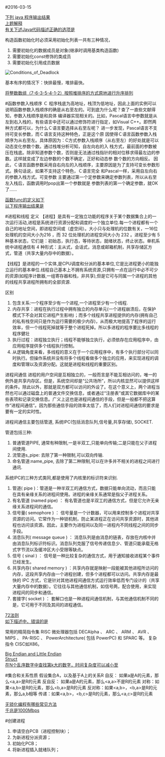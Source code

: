 #2016-03-15

[下列 java 程序输出结果](http://www.nowcoder.com/test/question/done?tid=2644081&qid=25372#summary)  
[上题解释](http://stackoverflow.com/questions/3637936/java-integer-equals-vs)  
[有关下述Java代码描述正确的选项是](http://www.nowcoder.com/test/question/done?tid=2644081&qid=25374#summary)  

构造函数初始化时必须采用初始化列表一共有三种情况， 
1. 需要初始化的数据成员是对象(继承时调用基类构造函数) 
2. 需要初始化const修饰的类成员 
3. 需要初始化引用成员数据

![Conditions_of_Deadlock](https://1.bp.blogspot.com/-79zJN18IXdY/Vudxn3q5M9I/AAAAAAAAAFo/sRvVLvJN0ZQNGMoMit_LjyjaDLgRjpceQ/s1600/conditions_of_deadlock.png)

基本有序的情况下：快排最慢，堆排最快。

[将整数数组（7-6-3-5-4-1-2）按照堆排序的方式原地进行升序排列](http://www.nowcoder.com/test/question/done?tid=2645093&qid=25400#summary)  

#函数参数入栈顺序
Ｃ 程序栈底为高地址，栈顶为低地址，因此上面的实例可以说明函数参数入栈顺序的确是从右至左的。可到底为什么呢？查了一直些文献得知，参数入栈顺序是和具体 编译器实现相关的。比如，Pascal语言中参数就是从左到右入栈的，有些语言中还可以通过修饰符进行指定，如Visual C++。即然两种方式都可以，为什么Ｃ语言要选择从右至左呢？
进一步发现，Pascal语言不支持可变长参数，而Ｃ语言支持这种特色，正是这个原 因使得Ｃ语言函数参数入栈顺序为从右至左。具体原因为：C方式参数入栈顺序（从右至左）的好处就是可以动态变化参数个数。通过栈堆分析可知，自左向右的入 栈方式，最前面的参数被压在栈底。除非知道参数个数，否则是无法通过栈指针的相对位移求得最左边的参数。这样就变成了左边参数的个数不确定，正好和动态参 数个数的方向相反。
因此，Ｃ语言函数参数采用自右向左的入栈顺序，主要原因是为了支持可变长参数形式。换句话说，如果不支持这个特色，Ｃ语言完全 和Pascal一样，采用自左向右的参数入栈方式。可变参数 主要通过第一个定参数来确定参数列表，所以从右至左入栈后，函数调用时pop出第一个参数就是 参数列表的第一个确定参数，就OK了……

[函数func的定义如下](http://www.nowcoder.com/test/question/done?tid=2645093&qid=25401#summary)  
[以下程序输出结果是](http://www.nowcoder.com/test/question/done?tid=2645093&qid=25405#summary)  

#进程和线程
定义
【进程】是具有一定独立功能的程序关于某个数据集合上的一次运行活动,进程是系统进行资源分配和调度的一个独立单位.每一个进程都有一个自己的地址空间，即进程空间或（虚空间）。大小只与处理机的位数有关，一16位处理机的空间大小为216 ，而 32 位处理机的进程空间大小为 232 。进程至少有 5 种基本状态，它们是：初始态，执行态，等待状态，就绪状态，终止状态。单机系统中进程通信有 4 种形式：主从式，会话式，消息或邮箱机制，共享存储区方式，管道（共享大量内存中的数据）。

【线程】是进程的一个实体,是CPU调度和分派的基本单位,它是比进程更小的能独立运行的基本单位.线程自己基本上不拥有系统资源,只拥有一点在运行中必不可少的资源(如程序计数器,一组寄存器和栈，非共享),但是它可与同属一个进程的其他的线程共享进程所拥有的全部资源.

区别

1. 包含关系:一个程序至少有一个进程,一个进程至少有一个线程.
2. 内存共享：进程在执行过程中拥有独立的内存单元(一个进程崩溃后，在保护模式下不会对其它进程产生影响)；而多个线程共享进程提供的内存(拥有自己的私有栈空间只是作为运行需要的极少内存)，从而极大地提高了程序的运行效率，但一个线程死掉就等于整个进程死掉。所以多进程的程序要比多线程的程序健壮
3. 执行过程：进程独立执行；线程不能够独立执行，必须依存在应用程序中，由应用程序提供多个线程执行控制。
4. 从逻辑角度来看，多线程的意义在于一个应用程序中，有多个执行部分可以同时执行。但操作系统并没有将多个线程看做多个独立的应用，来实现进程的调度和管理以及资源分配。这就是进程和线程的重要区别。

进程间通信
进程的用户空间是互相独立的，一般而言是不能互相访问的，唯一的例外是共享内存区。但是，系统空间却是“公共场所”，所以内核显然可以提供这样的条件。除此以外，那就是双方都可以访问的外设了。在这个意义上，两个进程当然也可以通过磁盘上的普通文件交换信息，或者通过“注册表”或其它数据库中的某些表项和记录交换信息。广义上这也是进程间通信的手段，但是一般都不把这算作“进程间通信”。因为那些通信手段的效率太低了，而人们对进程间通信的要求是要有一定的实时性。 

进程间通信主要包括管道, 系统IPC(包括消息队列,信号量,共享存储), SOCKET.

管道包括三种:

1. 普通管道PIPE, 通常有种限制,一是半双工,只能单向传输;二是只能在父子进程间使用. 
2. 流管道s_pipe: 去除了第一种限制,可以双向传输. 
3. 命名管道:name_pipe, 去除了第二种限制,可以在许多并不相关的进程之间进行通讯.

系统IPC的三种方式类同,都是使用了内核里的标识符来识别. 

1. 管道( pipe )：管道是一种半双工的通信方式，数据只能单向流动，而且只能在具有亲缘关系的进程间使用。进程的亲缘关系通常是指父子进程关系。
2. 有名管道 (named pipe) ： 有名管道也是半双工的通信方式，但是它允许无亲缘关系进程间的通信。
3. 信号量( semophore ) ： 信号量是一个计数器，可以用来控制多个进程对共享资源的访问。它常作为一种锁机制，防止某进程正在访问共享资源时，其他进程也访问该资源。因此，主要作为进程间以及同一进程内不同线程之间的同步手段。
4. 消息队列( message queue ) ： 消息队列是由消息的链表，存放在内核中并由消息队列标识符标识。消息队列克服了信号传递信息少、管道只能承载无格式字节流以及缓冲区大小受限等缺点。
5. 信号 ( sinal ) ： 信号是一种比较复杂的通信方式，用于通知接收进程某个事件已经发生。
6. 共享内存( shared memory ) ：共享内存就是映射一段能被其他进程所访问的内存，这段共享内存由一个进程创建，但多个进程都可以访问。共享内存是最快的 IPC 方式，它是针对其他进程间通信方式运行效率低而专门设计的（共享大量内存中的数据）。它往往与其他通信机制，如信号两，配合使用，来实现进程间的同步和通信。
7. 套接字( socket ) ： 套解口也是一种进程间通信机制，与其他通信机制不同的是，它可用于不同及其间的进程通信。

[72法则](http://www.nowcoder.com/test/question/done?tid=2645093&qid=25407#summary)  
[如下描述中，错误的是](http://www.nowcoder.com/test/question/done?tid=2647594&qid=25453#summary)  

常用的精简指令集 RISC 微处理器包括 DECAlpha 、 ARC 、 ARM 、 AVR 、 MIPS 、 PA-RISC 、 PowerArchitecture( 包括 PowerPC) 和 SPARC 等。 复杂指令 CISC如X86。

[Big Endian and Little Endian](http://www.nowcoder.com/test/question/done?tid=2648248&qid=2915#summary)  
[Struct](http://www.nowcoder.com/test/question/done?tid=2648248&qid=4045#summary)  
[在N个乱序数字中查找第k大的数字，时间复杂度可以减小至](http://www.nowcoder.com/test/question/done?tid=2648248&qid=2910#summary)  

#集合和关系性质
假设集合A，以及基于A上的关系R
自反： 如果a是A的元素，那么<a,a>是R的元素 
反自反： 如果a是A的元素，那么<a,a>不是R的元素 
对称：如果<a,b>是R的元素，那么<b,a>是R的元素 
反对称：如果<a,b>，<b,a>是R的元素，那么a,b相等 
传递：如果<a,b>，<b,c>是R的元素，那么<a,c>是R的元素

[无锁化编程有哪些常见方法](http://www.nowcoder.com/test/question/done?tid=2648248&qid=4043#summary)  
[千兆是1000Mbps](http://www.nowcoder.com/test/question/done?tid=2648248&qid=4041#summary)  

#创建进程
1. 申请空白PCB（进程控制块）；
2. 为新进程分派资源；
3. 初始化PCB；
4. 将新进程插入就绪队列；

[]()  
[]()  
[]()  
[]()  
[]()  
[]()  
[]()  
[]()  
[]()  
[]()  
[]()  
[]()  
[]()  
[]()  
[]()  
[]()  
[]()  
[]()  
[]()  
